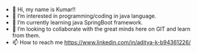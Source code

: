 - 👋 Hi, my name is Kumar!!
- 👀 I’m interested in programming/coding in java language.
- 🌱 I’m currently learning java SpringBoot framework.
- 💞️ I’m looking to collaborate with the great minds here on GIT and learn from them.
- 📫 How to reach me https://www.linkedin.com/in/aditya-k-b94361226/

<!---
AKay231/AKay231 is a ✨ special ✨ repository because its `README.md` (this file) appears on your GitHub profile.
You can click the Preview link to take a look at your changes.
--->
